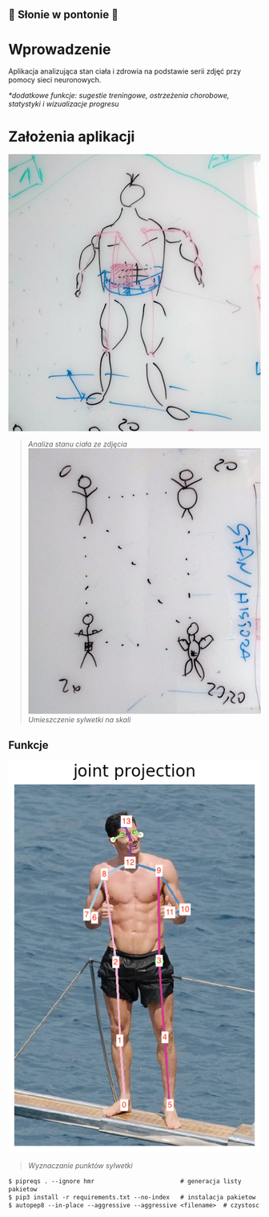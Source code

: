 ## :muscle: __Słonie w pontonie__ :muscle:

# Wprowadzenie

Aplikacja analizująca stan ciała i zdrowia na podstawie serii zdjęć przy pomocy sieci neuronowych.

_*dodatkowe funkcje: sugestie treningowe, ostrzeżenia chorobowe, statystyki i wizualizacje progresu_

# Założenia aplikacji

![miesniak](docs/1.jpg)
> _Analiza stanu ciała ze zdjęcia_
![skala](docs/2.jpg)
> _Umieszczenie sylwetki na skali_

## Funkcje

![lewy w pelnej klasie](keypoints_pose_18.png)
> _Wyznaczanie punktów sylwetki_

```
$ pipreqs . --ignore hmr                        # generacja listy pakietow
$ pip3 install -r requirements.txt --no-index   # instalacja pakietow
$ autopep8 --in-place --aggressive --aggressive <filename>  # czystosc
```
